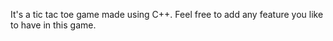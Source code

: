 It's a tic tac toe game made using C++.
Feel free to add any feature you like to have in this game.
